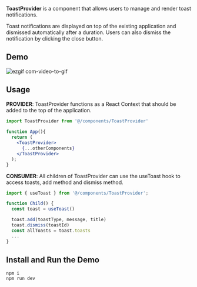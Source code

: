 **ToastProvider** is a component that allows users to manage and render toast notifications.

Toast notifications are displayed on top of the existing application and dismissed automatically after a duration. Users can also dismiss the notification by clicking the close button.

## Demo
![ezgif com-video-to-gif](https://github.com/thaonp279/toast/assets/77321721/783889fc-64d0-4d78-90da-83a6dbd009eb)

## Usage
**PROVIDER**: ToastProvider functions as a React Context that should be added to the top of the application.

```jsx
import ToastProvider from '@/components/ToastProvider'
  
function App(){
  return (
    <ToastProvider>
      {...otherComponents}
    </ToastProvider>
  );
}

```

**CONSUMER**: All children of ToastProvider can use the useToast hook to access toasts, add method and dismiss method.
```jsx
import { useToast } from '@/components/ToastProvider';

function Child() {
  const toast = useToast()

  toast.add(toastType, message, title)
  toast.dismiss(toastId)
  const allToasts = toast.toasts
  ...
}
```

## Install and Run the Demo
```
npm i
npm run dev
```
